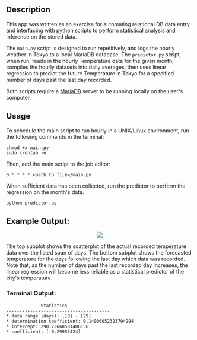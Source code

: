 ## Description

This app was written as an exercise for automating relational DB data entry and interfacing with python scripts to perform statistical analysis and inference on the stored data.

The ``main.py`` script is designed to run repetitively, and logs the hourly weather in Tokyo to a
local MariaDB database.
The ``predictor.py`` script, when run, reads in the hourly Temperature data
for the given month, compiles the hourly datasets into daily averages,
then uses linear regression to predict the future Temperature in Tokyo for a
specified number of days past the last day recorded.

Both scripts require a [MariaDB](https://mariadb.com/get-started-with-mariadb/) server to be running locally on the user's computer. 

## Usage

To schedule the main script to run hourly in a UNIX/Linux environment, run the following commands in the terminal:
```
chmod +x main.py
sudo crontab -e
```

Then, add the main script to the job editor:

```
0 * * * * <path to file>/main.py
```

When sufficient data has been collected, run the predictor to perform the
regression on the month's data.

```
python predictor.py
```

## Example Output:
<p align="center">
  <img src="https://github.com/rp-mullen/tokyo-weather/blob/main/output_figure.png"/>
</p>

The top subplot shows the scatterplot of the actual recorded temperature data over the listed span of days. The bottom subplot shows the forecasted temperature for the days following the last day which data was recorded. Note that, as the number of days past the last recorded day increases, the linear regression will become less reliable as a statistical predictor of the city's temperature. 

### Terminal Output: 

```
             Statistics                
---------------------------------------
* data range (days): [10] - [29]
* determination coefficient: 0.14006052323794294
* intercept: 290.73668581406156
* coefficient: [-0.29955424]

```
